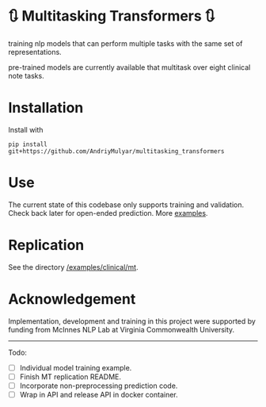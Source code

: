 # :arrows_clockwise: Multitasking Transformers :arrows_clockwise:
training nlp models that can perform multiple tasks with the same set of representations.

pre-trained models are currently available that multitask over eight clinical note tasks.

# Installation

Install with

```
pip install git+https://github.com/AndriyMulyar/multitasking_transformers
```

# Use
The current state of this codebase only supports training and validation. Check back later for open-ended prediction.
More [examples](/examples).


# Replication
See the directory [/examples/clinical/mt](/examples/clinical/mt).


# Acknowledgement
Implementation, development and training in this project were supported by funding from McInnes NLP Lab at Virginia Commonwealth University.


-------------
Todo:
- [ ] Individual model training example.
- [ ] Finish MT replication README.
- [ ] Incorporate non-preprocessing prediction code.
- [ ] Wrap in API and release API in docker container.
